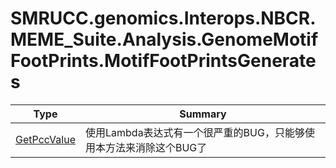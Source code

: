 ﻿
# SMRUCC.genomics.Interops.NBCR.MEME_Suite.Analysis.GenomeMotifFootPrints.MotifFootPrintsGenerates

|Type|Summary|
|----|-------|
|[GetPccValue](./GetPccValue.md)|使用Lambda表达式有一个很严重的BUG，只能够使用本方法来消除这个BUG了|

